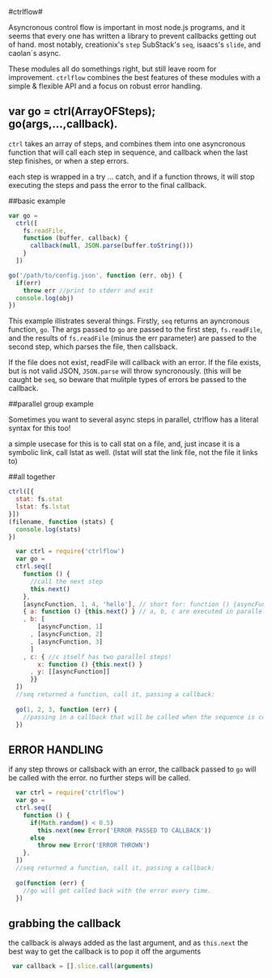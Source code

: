 #ctrlflow#

Asyncronous control flow is important in most node.js programs, 
and it seems that every one has written a library to prevent callbacks getting out of hand. 
most notably, creationix's `step` SubStack's `seq`, isaacs's `slide`, and caolan`s async.

These modules all do somethings right, but still leave room for improvement.
`ctrlflow` combines the best features of these modules with a simple & flexible API and a 
focus on robust error handling.

## var go = ctrl(ArrayOFSteps); go(args,...,callback).

`ctrl` takes an array of steps, and combines them into one asyncronous function that will call 
each step in sequence, and callback when the last step finishes, or when a step errors.

each step is wrapped in a try ... catch, and if a function throws, 
it will stop executing the steps and pass the error to the final callback.

##basic example

``` js
var go = 
  ctrl([
    fs.readFile,
    function (buffer, callback) {
      callback(null, JSON.parse(buffer.toString()))
    }
  ])

go('/path/to/config.json', function (err, obj) {
  if(err)
    throw err //print to stderr and exit
  console.log(obj)
})
```

This example illistrates several things. 
Firstly, `seq` returns an ayncronous function, `go`.
The args passed to `go` are passed to the first step, `fs.readFile`, 
and the results of `fs.readFile` (minus the err parameter) are passed to the second step, 
which parses the file, then callsback.

If the file does not exist, readFile will callback with an error. 
If the file exists, but is not valid JSON, `JSON.parse` will throw syncronously. 
(this will be caught be `seq`, so beware that mulitple types of errors be passed to the callback.

##parallel group example

Sometimes you want to several async steps in parallel, ctrlflow has a literal syntax for this too!

a simple usecase for this is to call stat on a file, and, just incase it is a symbolic link, 
call lstat as well. (lstat will stat the link file, not the file it links to)

##all together

``` js
ctrl([{
  stat: fs.stat
  lstat: fs.lstat
}])
(filename, function (stats) {
  console.log(stats)
})  

```


``` js
  var ctrl = require('ctrlflow')
  var go = 
  ctrl.seq([
    function () {
      //call the next step
      this.next()
    },
    [asyncFunction, 1, 4, 'hello'], // short for: function () {asyncFunction(1, 4, 'hello', this.next)}
    { a: function () {this.next() } // a, b, c are executed in parallel
    , b: [
        [asyncFunction, 1]
      , [asyncFunction, 2]
      , [asyncFunction, 3] 
      ]
    , c: { //c itself has two parallel steps!
        x: function () {this.next() } 
      , y: [[asyncFunction]]
      }}
  ])
  //seq returned a function, call it, passing a callback:
  
  go(1, 2, 3, function (err) {
    //passing in a callback that will be called when the sequence is complete
  })

```

## ERROR HANDLING

if any step throws or callsback with an error, 
the callback passed to `go` will be called with the error.
no further steps will be called.


``` js
  var ctrl = require('ctrlflow')
  var go = 
  ctrl.seq([
    function () {
      if(Math.random() < 0.5)
        this.next(new Error('ERROR PASSED TO CALLBACK'))
      else
        throw new Error('ERROR THROWN')
    },
  ])
  //seq returned a function, call it, passing a callback:
  
  go(function (err) {
    //go will get called back with the error every time.
  })

```

## grabbing the callback

the callback is always added as the last argument, and as `this.next`
the best way to get the callback is to pop it off the arguments 

``` js
 var callback = [].slice.call(arguments)
```

